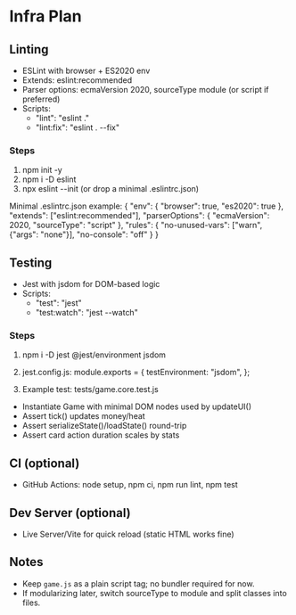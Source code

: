 # Infra Plan

## Linting
- ESLint with browser + ES2020 env
- Extends: eslint:recommended
- Parser options: ecmaVersion 2020, sourceType module (or script if preferred)
- Scripts:
  - "lint": "eslint ."
  - "lint:fix": "eslint . --fix"

### Steps
1. npm init -y
2. npm i -D eslint
3. npx eslint --init (or drop a minimal .eslintrc.json)

Minimal .eslintrc.json example:
{
  "env": { "browser": true, "es2020": true },
  "extends": ["eslint:recommended"],
  "parserOptions": { "ecmaVersion": 2020, "sourceType": "script" },
  "rules": {
    "no-unused-vars": ["warn", {"args": "none"}],
    "no-console": "off"
  }
}

## Testing
- Jest with jsdom for DOM-based logic
- Scripts:
  - "test": "jest"
  - "test:watch": "jest --watch"

### Steps
1. npm i -D jest @jest/environment jsdom
2. jest.config.js:
module.exports = {
  testEnvironment: "jsdom",
};

3. Example test: tests/game.core.test.js
- Instantiate Game with minimal DOM nodes used by updateUI()
- Assert tick() updates money/heat
- Assert serializeState()/loadState() round-trip
- Assert card action duration scales by stats

## CI (optional)
- GitHub Actions: node setup, npm ci, npm run lint, npm test

## Dev Server (optional)
- Live Server/Vite for quick reload (static HTML works fine)

## Notes
- Keep `game.js` as a plain script tag; no bundler required for now.
- If modularizing later, switch sourceType to module and split classes into files.
